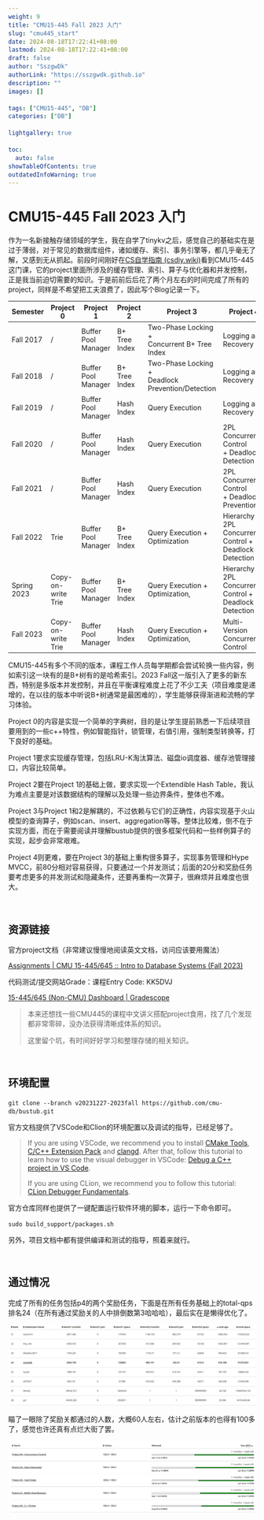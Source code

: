 ```yaml
---
weight: 9
title: "CMU15-445 Fall 2023 入门"
slug: "cmu445_start"
date: 2024-08-18T17:22:41+08:00
lastmod: 2024-08-18T17:22:41+08:00
draft: false
author: "SszgwDk"
authorLink: "https://sszgwdk.github.io"
description: ""
images: []

tags: ["CMU15-445", "DB"]
categories: ["DB"]

lightgallery: true

toc:
  auto: false
showTableOfContents: true
outdatedInfoWarning: true
---
```


# CMU15-445 Fall 2023 入门

作为一名新接触存储领域的学生，我在自学了tinykv之后，感觉自己的基础实在是过于薄弱，对于常见的数据库组件，诸如缓存、索引、事务引擎等，都几乎毫无了解，又感到无从抓起。前段时间刚好在[CS自学指南 (csdiy.wiki)](https://csdiy.wiki/)看到CMU15-445这门课，它的project里面所涉及的缓存管理、索引、算子与优化器和并发控制，正是我当前迫切需要的知识。于是前前后后花了两个月左右的时间完成了所有的project，同样是不希望把工夫浪费了，因此写个Blog记录一下。

|Semester|Project 0|Project 1|Project 2|Project 3|Project 4|
| -------------| --------------------| ---------------------| ---------------| ----------------------------------------------------| ---------------------------------------------------------|
|Fall 2017|/|Buffer Pool Manager|B+ Tree Index|Two-Phase Locking +<br />Concurrent B+ Tree Index|Logging and Recovery|
|Fall 2018|/|Buffer Pool Manager|B+ Tree Index|Two-Phase Locking +<br />Deadlock Prevention/Detection|Logging and Recovery|
|Fall 2019|/|Buffer Pool Manager|Hash Index|Query Execution|Logging and Recovery|
|Fall 2020|/|Buffer Pool Manager|Hash Index|Query Execution|2PL Concurrency Control<br />+ Deadlock Detection|
|Fall 2021|/|Buffer Pool Manager|Hash Index|Query Execution|2PL Concurrency Control<br />+ Deadlock Prevention|
|Fall 2022|Trie|Buffer Pool Manager|B+ Tree Index|Query Execution + Optimization|Hierarchy 2PL Concurrency Control +<br />Deadlock Detection|
|Spring 2023|Copy-on-write Trie|Buffer Pool Manager|B+ Tree Index|Query Execution + Optimization,|Hierarchy 2PL Concurrency Control +<br />Deadlock Detection|
|Fall 2023|Copy-on-write Trie|Buffer Pool Manager|Hash Index|Query Execution + Optimization,|Multi-Version Concurrency Control|


CMU15-445有多个不同的版本，课程工作人员每学期都会尝试轮换一些内容，例如索引这一块有的是B+树有的是哈希索引。2023 Fall这一版引入了更多的新东西，特别是多版本并发控制，并且在平衡课程难度上花了不少工夫（项目难度是递增的，在以往的版本中听说B+树通常是最困难的），学生能够获得渐进和流畅的学习体验。

Project 0的内容是实现一个简单的字典树，目的是让学生提前熟悉一下后续项目要用到的一些c++特性，例如智能指针，锁管理，右值引用，强制类型转换等，打下良好的基础。

Project 1要求实现缓存管理，包括LRU-K淘汰算法、磁盘io调度器、缓存池管理接口，内容比较简单。

Project 2要在Project 1的基础上做，要求实现一个Extendible Hash Table，我认为难点主要是对该数据结构的理解以及处理一些边界条件，整体也不难。

Project 3与Project 1和2是解耦的，不过依赖与它们的正确性，内容实现基于火山模型的查询算子，例如scan、insert、aggregation等等。整体比较难，倒不在于实现方面，而在于需要阅读并理解bustub提供的很多框架代码和一些样例算子的实现，起步会非常艰难。

Project 4则更难，要在Project 3的基础上重构很多算子，实现事务管理和Hype MVCC，前80分相对容易获得，只要通过一个并发测试；后面的20分和奖励任务要考虑更多的并发测试和隐藏条件，还要再重构一次算子，很麻烦并且难度也很大。

‍

## 资源链接

官方project文档（非常建议慢慢地阅读英文文档，访问应该要用魔法）

[Assignments | CMU 15-445/645 :: Intro to Database Systems (Fall 2023)](https://15445.courses.cs.cmu.edu/fall2023/assignments.html)

代码测试/提交网站Grade：课程Entry Code: KK5DVJ

[15-445/645 (Non-CMU) Dashboard | Gradescope](https://www.gradescope.com/courses/585997)

> 本来还想找一些CMU445的课程中文讲义搭配project食用，找了几个发现都非常零碎，没办法获得清晰成体系的知识。
>
> 这里留个坑，有时间好好学习和整理存储的相关知识。

‍

## 环境配置

​`git clone --branch v20231227-2023fall https://github.com/cmu-db/bustub.git`​

官方文档提供了VSCode和Clion的环境配置以及调试的指导，已经足够了。

> If you are using VSCode, we recommend you to install [CMake Tools](https://marketplace.visualstudio.com/items?itemName=ms-vscode.cmake-tools), [C/C++ Extension Pack](https://marketplace.visualstudio.com/items?itemName=ms-vscode.cpptools-extension-pack) and [clangd](https://marketplace.visualstudio.com/items?itemName=llvm-vs-code-extensions.vscode-clangd). After that, follow this tutorial to learn how to use the visual debugger in VSCode: [Debug a C++ project in VS Code](https://www.youtube.com/watch?v=G9gnSGKYIg4).
>
> If you are using CLion, we recommend you to follow this tutorial: [CLion Debugger Fundamentals](https://www.youtube.com/watch?v=5wGsRdumueU).

官方仓库同样也提供了一键配置运行软件环境的脚本，运行一下命令即可。

​`sudo build_support/packages.sh`​

另外，项目文档中都有提供编译和测试的指导，照着来就行。

‍

## 通过情况

完成了所有的任务包括p4的两个奖励任务，下面是在所有任务基础上的total-qps排名24（在所有通过奖励关的人中排倒数第3哈哈哈），最后实在是懒得优化了。

​![image](image-20240818170823-lnx9gzm.png "rank")​

瞄了一眼除了奖励关都通过的人数，大概60人左右，估计之前版本的也得有100多了，感觉也许还真有点烂大街了罢。

​![image](image-20240818171850-r6qfrxb.png "pass")​

‍
